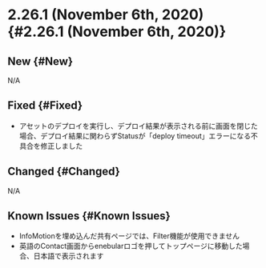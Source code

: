 # 2.26.1 (November 6th, 2020) {#2.26.1 (November 6th, 2020)}

## New {#New}

N/A
 
## Fixed {#Fixed}

- アセットのデプロイを実行し、デプロイ結果が表示される前に画面を閉じた場合、デプロイ結果に関わらずStatusが「deploy timeout」エラーになる不具合を修正しました

## Changed {#Changed}

N/A

## Known Issues {#Known Issues}

- InfoMotionを埋め込んだ共有ページでは、Filter機能が使用できません
- 英語のContact画面からenebularロゴを押してトップページに移動した場合、日本語で表示されます